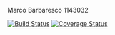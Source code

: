 Marco Barbaresco 1143032

[![Build Status](https://travis-ci.com/marcobarbaresco/TOS_Assignment2.svg?branch=master)](https://travis-ci.com/marcobarbaresco/TOS_Assignment2) [![Coverage Status](https://coveralls.io/repos/github/marcobarbaresco/TOS_Assignment2/badge.svg?branch=master)](https://coveralls.io/github/marcobarbaresco/TOS_Assignment2?branch=master)
